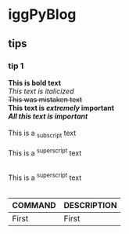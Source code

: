 # iggPyBlog

## tips
### tip 1

**This is bold text**<br>
_This text is italicized_<br>
~~This was mistaken text~~<br>
**This text is _extremely_ important**<br>
***All this text is important***<br><br>
This is a <sub>subscript</sub> text<br><br>
This is a <sup>superscript</sup> text<br><br>

This is a <sup>superscript</sup> text<br><br>

| COMMAND | DESCRIPTION   |
|---------|---------------|
|First    |First          |